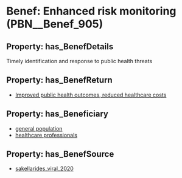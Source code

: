# Benef: __Enhanced risk monitoring__ (PBN__Benef_905)

## Property: has_BenefDetails

Timely identification and response to public health threats

## Property: has_BenefReturn

* [Improved public health outcomes, reduced healthcare costs](../BenefReturn/PBN__BenefReturn_986)

## Property: has_Beneficiary

* [general population](../Stakeholder/PBN__Stakeholder_9)
* [healthcare professionals](../Stakeholder/PBN__Stakeholder_32)

## Property: has_BenefSource

* [sakellarides_viral_2020](../Article/PBN__Article_183)

